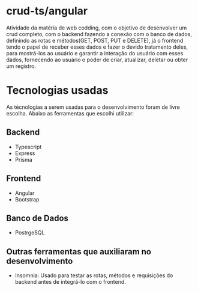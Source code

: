 # crud-ts/angular
Atividade da matéria de web codding, com o objetivo de desenvolver um crud completo, com o backend fazendo a conexão com o banco de dados, definindo as rotas e métodos(GET, POST, PUT e DELETE), já o frontend tendo o papel de receber esses dados e fazer o devido tratamento deles, para mostrá-los ao usuário e garantir a interação do usuário com esses dados, fornecendo ao usuário o poder de criar, atualizar, deletar ou obter um registro.

# Tecnologias usadas
As técnologias a serem usadas para o desenvolvimento foram de livre escolha. Abaixo as ferramentas que escolhi utilizar:

## Backend
 - Typescript
 - Express
 - Prisma

## Frontend
 - Angular
 - Bootstrap

## Banco de Dados
 - PostrgeSQL
 
## Outras ferramentas que auxiliaram no desenvolvimento
- Insomnia: Usado para testar as rotas, métodos e requisições do backend antes de integrá-lo com o frontend.
